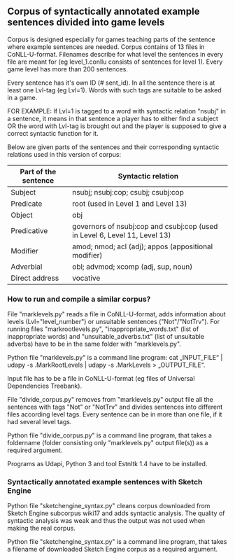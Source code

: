 ## Corpus of syntactically annotated example sentences divided into game levels
Corpus is designed especially for games teaching parts of the sentence where example sentences are needed. Corpus contains of 13 files in CoNLL-U-format. Filenames describe for what level the sentences in every file are meant for (eg level_1.conllu consists of sentences for level 1). Every game level has more than 200 sentences.

Every sentence has it's own ID (# sent_id). In all the sentence there is at least one Lvl-tag (eg Lvl=1). Words with such tags are suitable to be asked in a game. 

FOR EXAMPLE:
If Lvl=1 is tagged to a word with syntactic relation "nsubj" in a sentence, it means in that sentence a player has to either find a subject OR the word with Lvl-tag is brought out and the player is supposed to give a correct syntactic function for it.

Below are given parts of the sentences and their corresponding syntactic relations used in this version of corpus:

| Part of the sentence | Syntactic relation | 
| --- | --- | 
| Subject | nsubj; nsubj:cop; csubj; csubj:cop |
| Predicate | root (used in Level 1 and Level 13) |
| Object | obj |
| Predicative | governors of nsubj:cop and csubj:cop (used in Level 6, Level 11, Level 13) |
| Modifier | amod; nmod; acl (adj); appos (appositional modifier) |
| Adverbial | obl; advmod; xcomp (adj, sup, noun) |
| Direct address | vocative |


### How to run and compile a similar corpus?
File "marklevels.py" reads a file in CoNLL-U-format, adds information about levels (Lvl="level_number") or unsuitable sentences ("Not"/"NotTrv"). For running files "markrootlevels.py", "inappropriate_words.txt" (list of inappropriate words) and "unsuitable_adverbs.txt" (list of unsuitable adverbs) have to be in the same folder with "marklevels.py". 

Python file "marklevels.py" is a command line program:  cat „INPUT_FILE“ | udapy -s .MarkRootLevels | udapy -s .MarkLevels > „OUTPUT_FILE“. 

Input file has to be a file in CoNLL-U-format (eg files of Universal Dependencies Treebank).

File "divide_corpus.py" removes from "marklevels.py" output file all the sentences with tags "Not" or "NotTrv" and divides sentences into different files according level tags. Every sentence can be in more than one file, if it had several level tags. 

Python file "divide_corpus.py" is a command line program, that takes a foldername (folder consisting only "marklevels.py" output file(s)) as a required argument.

Programs as Udapi, Python 3 and tool Estnltk 1.4 have to be installed.

### Syntactically annotated example sentences with Sketch Engine
Python file "sketchengine_syntax.py" cleans corpus downloaded from Sketch Engine subcorpus wiki17 and adds syntactic analysis. The quality of syntactic analysis was weak and thus the output was not used when making the real corpus.

Python file "sketchengine_syntax.py" is a command line program, that takes a filename of downloaded Sketch Engine corpus as a required argument.
